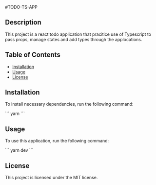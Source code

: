 #TODO-TS-APP

## Description

This project is a react todo application that pracitice use of Typescript to pass props, manage states and add types through the applocations.

## Table of Contents

- [Installation](#installation)
- [Usage](#usage)
- [License](#license)

## Installation

To install necessary dependencies, run the following command:

\`\`\`
yarn
\`\`\`

## Usage

To use this application, run the following command:

\`\`\`
yarn dev
\`\`\`

## License

This project is licensed under the MIT license.
